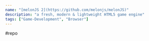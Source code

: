 ```yaml
---
name: "[melonJS 2](https://github.com/melonjs/melonJS)"
description: "a fresh, modern & lightweight HTML5 game engine"
tags: ["Game-Development", "Browser"]
---
```

#repo
